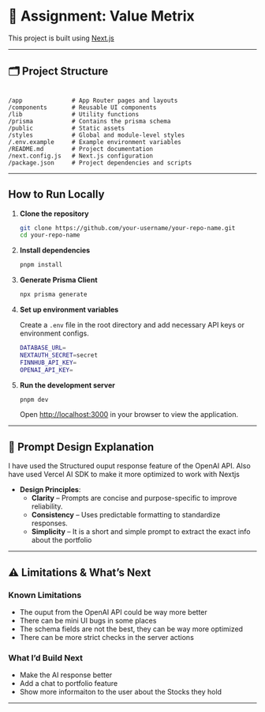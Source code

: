 
# 📘 Assignment: Value Metrix

This project is built using [Next.js](https://nextjs.org/)

---

## 🗂️ Project Structure

```

/app              # App Router pages and layouts
/components       # Reusable UI components
/lib              # Utility functions 
/prisma           # Contains the prisma schema
/public           # Static assets
/styles           # Global and module-level styles
/.env.example     # Example environment variables
/README.md        # Project documentation
/next.config.js   # Next.js configuration
/package.json     # Project dependencies and scripts

````

---

## How to Run Locally

1. **Clone the repository**

   ```bash
   git clone https://github.com/your-username/your-repo-name.git
   cd your-repo-name
    ````

2. **Install dependencies**

   ```bash
   pnpm install
   ```
3. **Generate Prisma Client**

   ```bash
   npx prisma generate
   ```

4. **Set up environment variables**

   Create a `.env` file in the root directory and add necessary API keys or environment configs.
   ```bash
   DATABASE_URL=
   NEXTAUTH_SECRET=secret
   FINNHUB_API_KEY=
   OPENAI_API_KEY= 
   ```

5. **Run the development server**

   ```bash
   pnpm dev
   ```

   Open [http://localhost:3000](http://localhost:3000) in your browser to view the application.

---

## 🧠 Prompt Design Explanation

I have used the Structured ouput response feature of the OpenAI API.
Also have used Vercel AI SDK to make it more optimized to work with Nextjs

* **Design Principles**:
  * **Clarity** – Prompts are concise and purpose-specific to improve reliability.
  * **Consistency** – Uses predictable formatting to standardize responses.
  * **Simplicity** – It is a short and simple prompt to extract the exact info about the portfolio

---

## ⚠️ Limitations & What’s Next

### Known Limitations

* The ouput from the OpenAI API could be way more better
* There can be mini UI bugs in some places
* The schema fields are not the best, they can be way more optimized
* There can be more strict checks in the server actions


### What I’d Build Next

* Make the AI response better
* Add a chat to portfolio feature
* Show more informaiton to the user about the Stocks they hold
---
